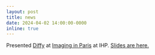 ```yaml
---
layout: post
title: news
date: 2024-04-02 14:00:00-0000
inline: true 
---
```

Presented [Diffy](https://proceedings.mlr.press/v162/cantelobre22a.html) at [Imaging in Paris](https://imaging-in-paris.github.io/) at IHP. [Slides are here.](assets/slides/20240329%20Imaging%20in%20Paris.pptx)
